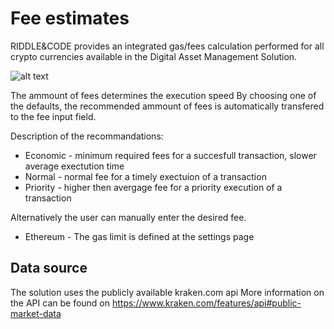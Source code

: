 # Fee estimates

RIDDLE&CODE provides an integrated gas/fees calculation performed for all crypto currencies available in the Digital Asset Management Solution. 

![alt text](https://github.com/RiddleAndCode/trusted-node-manuals/blob/master/assets/fee.png "Fee estimates")

The ammount of fees determines the execution speed 
By choosing one of the defaults, the recommended ammount of fees is automatically transfered to the fee input field. 

Description of the recommandations: 

* Economic - minimum required fees for a succesfull transaction, slower average exectution time
* Normal - normal fee for a timely exectuion of a transaction
* Priority - higher then avergage fee for a priority execution of a transaction

Alternatively the user can manually enter the desired fee.

* Ethereum - The gas limit is defined at the settings page


## Data source

The solution uses the publicly available kraken.com api
More information on the API can be found on https://www.kraken.com/features/api#public-market-data 